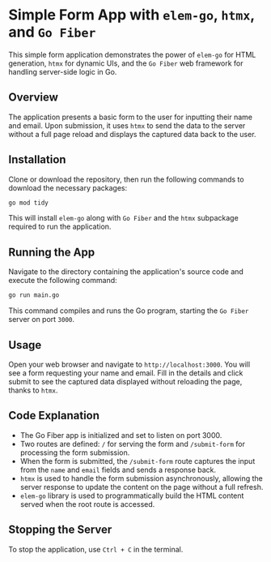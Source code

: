 # Simple Form App with `elem-go`, `htmx`, and `Go Fiber`

This simple form application demonstrates the power of `elem-go` for HTML generation, `htmx` for dynamic UIs, and the `Go Fiber` web framework for handling server-side logic in Go.

## Overview

The application presents a basic form to the user for inputting their name and email. Upon submission, it uses `htmx` to send the data to the server without a full page reload and displays the captured data back to the user.

## Installation

Clone or download the repository, then run the following commands to download the necessary packages:

```bash
go mod tidy
```

This will install `elem-go` along with `Go Fiber` and the `htmx` subpackage required to run the application.

## Running the App

Navigate to the directory containing the application's source code and execute the following command:

```bash
go run main.go
```

This command compiles and runs the Go program, starting the `Go Fiber` server on port `3000`.

## Usage

Open your web browser and navigate to `http://localhost:3000`. You will see a form requesting your name and email. Fill in the details and click submit to see the captured data displayed without reloading the page, thanks to `htmx`.

## Code Explanation

- The Go Fiber app is initialized and set to listen on port 3000.
- Two routes are defined: `/` for serving the form and `/submit-form` for processing the form submission.
- When the form is submitted, the `/submit-form` route captures the input from the `name` and `email` fields and sends a response back.
- `htmx` is used to handle the form submission asynchronously, allowing the server response to update the content on the page without a full refresh.
- `elem-go` library is used to programmatically build the HTML content served when the root route is accessed.

## Stopping the Server

To stop the application, use `Ctrl + C` in the terminal.